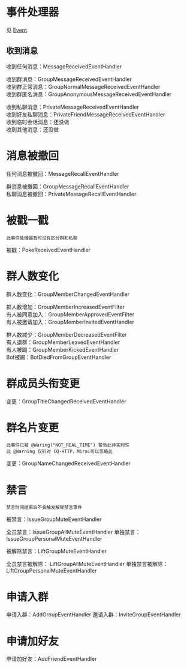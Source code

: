 # 事件处理器
见 [Event](/doc/zh_cn/develop/event/README.md)

## 收到消息
收到任何消息：MessageReceivedEventHandler

收到群消息：GroupMessageReceivedEventHandler\
收到群正常消息：GroupNormalMessageReceivedEventHandler\
收到群匿名消息：GroupAnonymousMessageReceivedEventHandler

收到私聊消息：PrivateMessageReceivedEventHandler\
收到好友私聊消息：PrivateFriendMessageReceivedEventHandler\
收到临时会话消息：还没做\
收到其他消息：还没做

# 消息被撤回
任何消息被撤回：MessageRecallEventHandler

群消息被撤回：GroupMessageRecallEventHandler\
私聊消息被撤回：PrivateMessageRecallEventHandler

# 被戳一戳
``` 
此事件处理器暂时没有区分群和私聊
```
被戳：PokeReceivedEventHandler

# 群人数变化
群人数变化：GroupMemberChangedEventHandler

群人数增加：GroupMemberIncreasedEventFilter\
有人被同意加入：GroupMemberApprovedEventFilter\
有人被邀请加入：GroupMemberInvitedEventHandler

群人数减少：GroupMemberDecreasedEventFilter\
有人退群：GroupMemberLeavedEventHandler\
有人被踢：GroupMemberKickedEventHandler\
Bot被踢：BotDiedFromGroupEventHandler

# 群成员头衔变更
变更：GroupTitleChangedReceivedEventHandler

# 群名片变更
```
此事件已被 @Waring("NOT_REAL_TIME") 警告此非实时性
此 @Warning 仅针对 CQ-HTTP，Mirai可以忽略此
```
变更：GroupNameChangedReceivedEventHandler

# 禁言
```
禁言时间结束后不会触发解除禁言事件
```
被禁言：IssueGroupMuteEventHandler

全员禁言：IssueGroupAllMuteEventHandler
单独禁言：IssueGroupPersonalMuteEventHandler

被解除禁言：LiftGroupMuteEventHandler

全员禁言被解除： LiftGroupAllMuteEventHandler
单独禁言被解除：LiftGroupPersonalMuteEventHandler

# 申请入群
申请入群：AddGroupEventHandler
邀请入群：InviteGroupEventHandler

# 申请加好友
申请加好友：AddFriendEventHandler